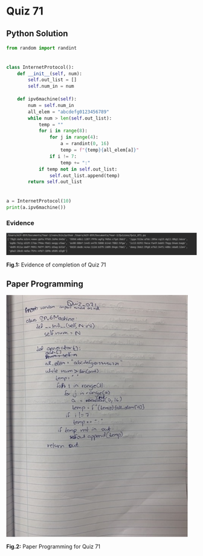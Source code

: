 # Quiz 71

## Python Solution 
```.py
from random import randint


class InternetProtocol():
    def __init__(self, num):
        self.out_list = []
        self.num_in = num

    def ipv6machine(self):
        num = self.num_in
        all_elem = "abcdefg0123456789"
        while num > len(self.out_list):
            temp = ""
            for i in range(8):
                for j in range(4):
                    a = randint(0, 16)
                    temp = f"{temp}{all_elem[a]}"
                if i != 7:
                    temp += ":"
            if temp not in self.out_list:
                self.out_list.append(temp)
        return self.out_list


a = InternetProtocol(10)
print(a.ipv6machine())

```

### Evidence
![](/Assets/Quiz_071_evidence.png)

**Fig.1:** Evidence of completion of Quiz 71

## Paper Programming
![](/Assets/Quiz_071_papercode.jpeg)

**Fig.2:** Paper Programming for Quiz 71